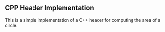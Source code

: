 CPP Header Implementation
------------------------------------------------------

This is a simple implementation of a C++ header for computing the area of a circle.